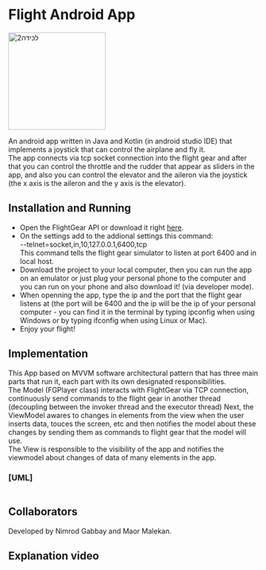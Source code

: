 # Flight Android App
 <img width="196" alt="‏‏לכידה2" src="https://user-images.githubusercontent.com/54501031/122980162-06127380-d3a1-11eb-8997-e9ae5ba59296.PNG"></br>

An android app written in Java and Kotlin (in android studio IDE) that implements a joystick that can control the airplane and fly it.</br>
The app connects via tcp socket connection into the flight gear and after that you can control the throttle and the rudder that appear as sliders in the app, 
and also you can control the elevator and the aileron via the joystick (the x axis is the aileron and the y axis is the elevator).</br>
## Installation and Running
* Open the FlightGear API or download it right [here](https://www.flightgear.org). </br>
* On the settings add to the addional settings this command: </br>
  --telnet=socket,in,10,127.0.0.1,6400,tcp </br>
 This command tells the flight gear simulator to listen at port 6400 and in local host.
 * Download the project to your local computer, then you can run the app on an emulator or just plug your personal phone to the computer and you can run on your phone and also download it!
 (via developer mode). </br>
 * When openning the app, type the ip and the port that the flight gear listens at (the port will be 6400 and the ip will be the ip of your personal computer - you can find it in the terminal by typing ipconfig when using Windows or by typing ifconfig when using Linux or Mac).</br>
 * Enjoy your flight!</br>

## Implementation
This App based on MVVM software architectural pattern that has three main parts that run it, each part with its own designated responsibilities. </br>
The Model (FGPlayer class) interacts with FlightGear via TCP connection, continuously send commands to the flight gear in another thread (decoupling between the invoker thread and the executor thread)
Next, the ViewModel awares to changes in elements from the view when the user inserts data, touces the screen, etc and then notifies the model about these changes by sending them as commands to flight gear that the model will use. </br>
The View is responsible to the visibility of the app and notifies the viewmodel about changes of data of many elements in the app.</br>
 
 ### [UML]
<img src="">

## Collaborators
Developed by Nimrod Gabbay and Maor Malekan.</br>

## Explanation video
